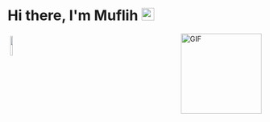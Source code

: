 <h1>Hi there, I'm Muflih <img src="https://media.giphy.com/media/hvRJCLFzcasrR4ia7z/giphy.gif" width="25px"></h1> 

<img width="10%" style="padding:5px" src="https://img.icons8.com/color/144/000000/python.png"/>

<img align="right" alt="GIF" height="160px" src="https://media.giphy.com/media/Ah3zHH7hvsSB2/giphy.gif" />
